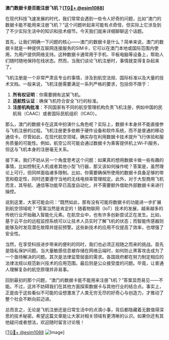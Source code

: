 **澳门数据卡是否能注册飞机？[[TG💪+ @esim1088](https://t.me/s/esim1088)]**

在现代科技飞速发展的时代，我们常常会遇到一些令人好奇的问题，比如“澳门的数据卡能不能用来注册飞机？”这个问题听起来可能有点奇怪，但实际上它涉及到了不少实际生活中的知识和技术细节。今天我们就来详细聊聊这个话题。

首先，让我们明确一下问题的核心——澳门的数据卡是什么？简单来说，澳门的数据卡就是一种提供互联网连接服务的SIM卡，它可以在澳门本地或国际范围内使用，为用户提供网络支持。这种数据卡通常用于手机、平板电脑等设备上，帮助人们随时随地保持在线状态。然而，当我们谈论飞机注册时，事情就变得复杂起来了。

飞机注册是一个非常严肃且专业的事情，涉及到航空法规、国际标准以及大量的技术文档。一般来说，飞机注册需要满足一系列严格的要求，包括但不限于：

1. **所有权证明**：你需要拥有这架飞机。
2. **适航性认证**：确保飞机符合安全飞行的标准。
3. **注册机构批准**：不同国家有不同的航空管理机构负责飞机注册，例如中国的民航局（CAAC）或者国际民航组织（ICAO）。

那么，澳门的数据卡在这其中扮演什么角色呢？实际上，数据卡本身并不能直接参与飞机注册的过程。飞机注册更多依赖于硬件设备和软件系统，而不是普通的移动通信卡。尽管如此，在现代航空领域，确实存在利用数据卡技术提升飞行体验和服务质量的可能性。例如，航空公司可能会通过数据卡为乘客提供机上Wi-Fi服务，但这与飞机本身的注册毫无关系。

接下来，我们不妨从另一个角度思考这个问题：如果真的想用数据卡做一些有趣的事情，比如控制无人机或者其他小型飞行器，那又该如何操作呢？答案是，虽然理论上可行，但同样面临诸多限制。比如，你需要确保所使用的数据卡具备足够的带宽和稳定性，同时还要遵守当地的无线电频率管理规定。此外，对于大型商用飞机而言，其导航、通信等功能早已高度自动化，并不需要额外借助外部数据卡来进行操控。

说到这里，大家可能会问：“既然如此，那有没有可能将数据卡的功能进一步扩展到航空领域呢？”答案当然是肯定的！随着物联网（IoT）技术的发展，越来越多的传统行业开始融入智能化元素。在航空业中，也有许多创新尝试正在发生。比如，基于云平台的远程监控系统可以让技术人员实时了解飞机的状态；而智能传感器则能够及时发现潜在故障并提前预警。这些新技术的应用不仅提高了效率，也增强了安全性。

当然，在享受科技进步带来的便利的同时，我们也必须正视随之而来的挑战。首先是隐私保护问题。当大量敏感信息被存储在网络云端时，如何防止黑客攻击成为了一个亟待解决的问题。其次是法律监管层面的需求。各国政府都在努力制定相应的法律法规以规范新兴技术的应用范围。最后则是公众接受度的问题。毕竟，让普通人理解复杂的航空原理并非易事。

回到最初的那个问题，“澳门的数据卡能不能用来注册飞机？”答案显而易见——不能。不过，这并不妨碍我们在其他方面探索数据卡与其他行业的结合点。事实上，正是由于这些看似不可能的设想激发了人类无穷无尽的好奇心与创造力，才推动了整个社会不断向前迈进。

总而言之，无论是飞机注册还是日常生活中的点滴小事，背后都隐藏着无数值得深思的技术秘密。希望这篇文章能让大家对相关领域有更清晰的认识。如果你还有其他疑问或者想法，欢迎随时留言讨论哦！

[[TG💪+ @esim1088](https://t.me/s/esim1088) ![Image](https://i.postimg.cc/4NQfJmqS/Snipaste-2025-05-13-00-14-12.png)]
